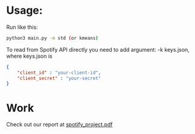 # Usage:
Run like this:

```bash
python3 main.py -m std (or kmeans)
```

To read from Spotify API directly you need to add argument: -k keys.json, where keys.json is 

```json
{
    "client_id" : "your-client-id",
    "client_secret" : "your-secret"
}
```

# Work

Check out our report at [spotify_project.pdf](https://github.com/alishibli97/Data-Intensive/blob/main/spotify_project/Spotify_Project.pdf)
